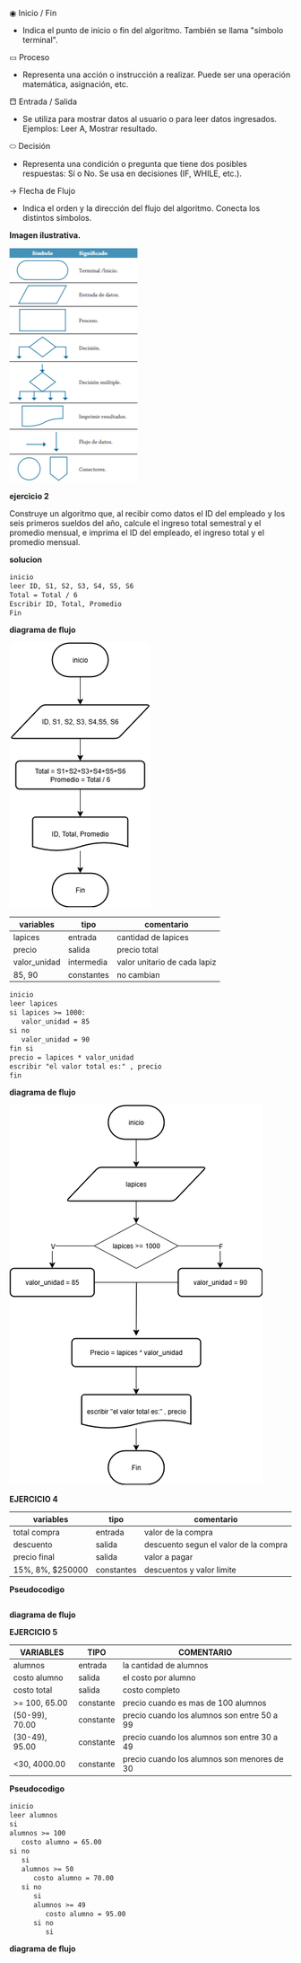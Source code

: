◉  Inicio / Fin  
   - Indica el punto de inicio o fin del algoritmo. También se llama "símbolo terminal".

▭  Proceso  
   - Representa una acción o instrucción a realizar. Puede ser una operación matemática, asignación, etc.

⬒  Entrada / Salida  
   - Se utiliza para mostrar datos al usuario o para leer datos ingresados. Ejemplos: Leer A, Mostrar resultado.

⬭  Decisión  
   - Representa una condición o pregunta que tiene dos posibles respuestas: Sí o No. Se usa en decisiones (IF, WHILE, etc.).

→  Flecha de Flujo  
   - Indica el orden y la dirección del flujo del algoritmo. Conecta los distintos símbolos.

**Imagen ilustrativa.**

![imagaen ilustrativa](<Captura de pantalla 2025-07-31 104623-1.png>)

**ejercicio 2**

Construye un algoritmo que, al recibir como datos el ID del empleado y los seis primeros sueldos del año, calcule el ingreso total semestral y el promedio mensual, e imprima el ID del empleado, el ingreso total y el promedio mensual.

**solucion**

```
inicio
leer ID, S1, S2, S3, S4, S5, S6
Total = Total / 6
Escribir ID, Total, Promedio
Fin
```
**diagrama de flujo**

![diagrama de flujo](<diagrama ej 2.drawio.png>)

| variables | tipo | comentario|
|-----------|------|-----------|
| lapices   | entrada|cantidad de lapices|
| precio    | salida|precio total|
| valor_unidad| intermedia |valor unitario de cada lapiz|
| 85, 90    | constantes|no cambian|

```
inicio
leer lapices
si lapices >= 1000:
   valor_unidad = 85
si no
   valor_unidad = 90
fin si
precio = lapices * valor_unidad
escribir "el valor total es:" , precio
fin
```
**diagrama de flujo**

![imagen ilustrativa](<lapices m .drawio.png>)

**EJERCICIO 4**

|variables|tipo|comentario|
|---------|----|----------|
|total compra|entrada|valor de la compra|
|descuento|salida|descuento segun el valor de la compra
|precio final|salida|valor a pagar|
|15%, 8%, $250000|constantes|descuentos y valor limite|


**Pseudocodigo**

```

```

**diagrama de flujo**

**EJERCICIO 5**

|VARIABLES|TIPO|COMENTARIO|
|---------|----|----------|
|alumnos|entrada|la cantidad de alumnos|
|costo alumno|salida|el costo por alumno|
|costo total|salida|costo completo|
|>= 100, 65.00|constante|precio cuando es mas de 100 alumnos|
|(50-99), 70.00|constante|precio cuando los alumnos son entre 50 a 99|
|(30-49), 95.00|constante|precio cuando los alumnos son entre 30 a 49|
|<30, 4000.00|constante|precio cuando los alumnos son menores de 30|

**Pseudocodigo**

```
inicio
leer alumnos
si
alumnos >= 100
   costo alumno = 65.00
si no
   si
   alumnos >= 50
      costo alumno = 70.00
   si no
      si
      alumnos >= 49
         costo alumno = 95.00
      si no
         si

```

**diagrama de flujo**
